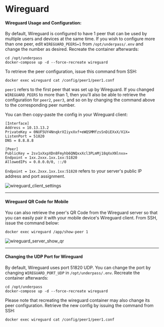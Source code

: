 # Wireguard

#### Wireguard Usage and Configuration:

By default, Wireguard is configured to have 1 peer that can be used by multiple users and devices at the same time. If you wish to configure more than one peer, edit `WIREGUARD_PEERS=1` from `/opt/underpass/.env` and change the number as desired. Recreate the container afterwards:
```
cd /opt/underpass
docker-compose up -d --force-recreate wireguard
```

To retrieve the peer configuration, issue this command from SSH:
```
docker exec wireguard cat /config/peer1/peer1.conf
```

`peer1` refers to the first peer that was set up by Wireguard. If you changed `WIREGUARD_PEERS` to more than 1, then you'll also be able to retrieve the configuration for `peer2`, `peer3`, and so on by changing the command above to the corresponding peer number.

You can then copy-paste the config in your Wireguard client:
```
[Interface]
Address = 10.13.13.2
PrivateKey = 0NUF5UY4NnqkrXIiyxXxf+eWQSMMfzsSnDiEXxX/X1X=
ListenPort = 51820
DNS = 8.8.8.8

[Peer]
PublicKey = 2sv1xXxpXDn8Fmyhb6QNQxxXcl3PLmMj18qXxXNlnxx=
Endpoint = 1xx.2xxx.1xx.1xx:51820
AllowedIPs = 0.0.0.0/0, ::/0
```

`Endpoint = 1xx.2xxx.1xx.1xx:51820` refers to your server's public IP address and port assignment.

![wireguard_client_settings](https://user-images.githubusercontent.com/9207205/94211972-7620c580-ff05-11ea-861e-1c6cd20466f1.png)

***

#### Wireguard QR Code for Mobile

You can also retrieve the peer's QR Code from the Wireguard server so that you can easily pair it with your mobile device's Wireguard client. From SSH, issue the command below:
```
docker exec wireguard /app/show-peer 1
```

![wireguard_server_show_qr](https://user-images.githubusercontent.com/9207205/93795143-9170a400-fc6b-11ea-8db0-ebfdda1084ba.png)

***

#### Changing the UDP Port for Wireguard

By default, Wireguard uses port 51820 UDP. You can change the port by changing `WIREGUARD_PORT_UDP` in `/opt/underpass/.env`. Recreate the container afterwards:
```
cd /opt/underpass
docker-compose up -d --force-recreate wireguard
```

Please note that recreating the wireguard container may also change its peer configuration. Retrieve the new config by issuing the command from SSH:
```
docker exec wireguard cat /config/peer1/peer1.conf
```